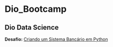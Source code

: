 # Dio_Bootcamp

## Dio Data Science

**Desafio:** [Criando um Sistema Bancário em Python](https://github.com/mtmiran/dio_bootcamp/blob/main/dio_ifood_2023/sistema_bancario_python/)


